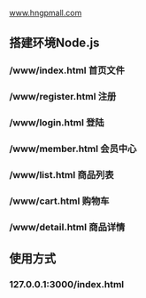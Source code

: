 www.hngpmall.com

搭建环境Node.js
-
### /www/index.html    首页文件
### /www/register.html 注册
### /www/login.html    登陆
### /www/member.html   会员中心
### /www/list.html     商品列表
### /www/cart.html     购物车
### /www/detail.html   商品详情

使用方式
-
### 127.0.0.1:3000/index.html
